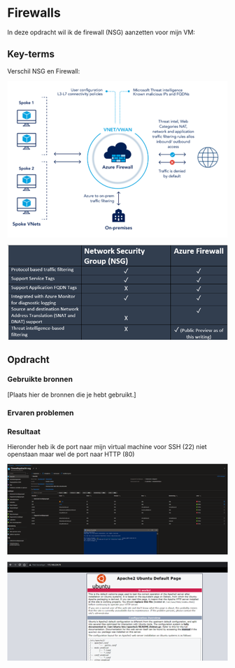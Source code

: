 # Firewalls
In deze opdracht wil ik de firewall (NSG) aanzetten voor mijn VM:

## Key-terms
Verschil NSG en Firewall:

![Alt text](Screenshots/Azure-Firewall-01-01.png)


![Alt text](Screenshots/fw-vs-nsg2.png)


## Opdracht
### Gebruikte bronnen
[Plaats hier de bronnen die je hebt gebruikt.]

### Ervaren problemen

### Resultaat

Hieronder heb ik de port naar mijn virtual machine voor SSH (22) niet openstaan maar wel de port naar HTTP (80)

![Alt text](<Screenshots/Screenshot 2023-11-14 153657.png>)

![Alt text](<Screenshots/Screenshot 2023-11-14 155850.png>)